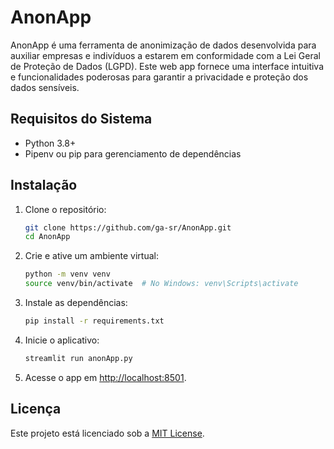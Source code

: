 # AnonApp

AnonApp é uma ferramenta de anonimização de dados desenvolvida para auxiliar empresas e indivíduos a estarem em conformidade com a Lei Geral de Proteção de Dados (LGPD). Este web app fornece uma interface intuitiva e funcionalidades poderosas para garantir a privacidade e proteção dos dados sensíveis.

## Requisitos do Sistema

- Python 3.8+
- Pipenv ou pip para gerenciamento de dependências

## Instalação

1. Clone o repositório:

   ```bash
   git clone https://github.com/ga-sr/AnonApp.git
   cd AnonApp
   ```

2. Crie e ative um ambiente virtual:

   ```bash
   python -m venv venv
   source venv/bin/activate  # No Windows: venv\Scripts\activate
   ```

3. Instale as dependências:

   ```bash
   pip install -r requirements.txt
   ```

4. Inicie o aplicativo:

   ```bash
   streamlit run anonApp.py
   ```

5. Acesse o app em [http://localhost:8501](http://localhost:8501).

## Licença

Este projeto está licenciado sob a [MIT License](LICENSE).
